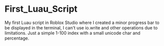 # First_Luau_Script
My first Luau script in Roblox Studio where I created a minor progress bar to be displayed in the terminal, I can't use io.write and other operations due to limitations. Just a simple 1-100 index with a small unicode char and percentage.

